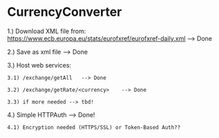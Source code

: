 # CurrencyConverter

1.) Download XML file from: https://www.ecb.europa.eu/stats/eurofxref/eurofxref-daily.xml   --> Done

2.) Save as xml file    --> Done

3.) Host web services:

    3.1) /exchange/getAll   --> Done

    3.2) /exchange/getRate/<currency>    --> Done

    3.3) if more needed --> tbd!

4.) Simple HTTPAuth   --> Done!

    4.1) Encryption needed (HTTPS/SSL) or Token-Based Auth??
